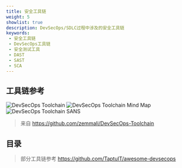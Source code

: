 ```yaml
---
title: 安全工具链
weight: 5
showlist: true
description: DevSecOps/SDLC过程中涉及的安全工具链
keywords:
 - 安全工具链
 - DevSecOps工具链
 - 安全测试工具
 - DAST
 - SAST
 - SCA
---
```


## 工具链参考
![](images/devsecops_tools.jpg "DevSecOps Toolchain")
![](images/DevSecOps-Toolchain.jpeg "DevSecOps Toolchain Mind Map")
![](images/60_p1.jpg "DevSecOps Toolchain SANS")

> 来自 https://github.com/zemmali/DevSecOps-Toolchain

## 目录
> 部分工具链参考 https://github.com/TaptuIT/awesome-devsecops